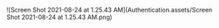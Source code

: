 ![Screen Shot 2021-08-24 at 1.25.43 AM](Authentication.assets/Screen Shot 2021-08-24 at 1.25.43 AM.png)
